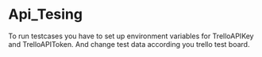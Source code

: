 # Api_Tesing

To run testcases you have to set up environment  variables for TrelloAPIKey and TrelloAPIToken.
And change test data according you trello test board.
